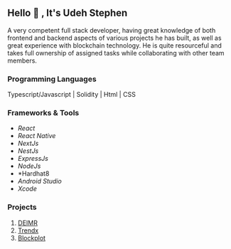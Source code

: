 ## Hello 👋 , It's Udeh Stephen

A very competent full stack developer, having great knowledge of both frontend and backend aspects of various projects he has built, as well as great experience with blockchain technology.
He is quite resourceful and takes full ownership of assigned tasks while collaborating with other team members.

### Programming Languages
Typescript/Javascript | Solidity | Html | CSS

### Frameworks & Tools
- *React*
- *React Native*
- *NextJs*
- *NestJs*
- *ExpressJs*
- *NodeJs*
- *Hardhat8
- *Android Studio*
- *Xcode*

### Projects
1. [DEIMR](https://deimr.com)
2. [Trendx](https:///trendx.app)
3. [Blockplot](https://blockplot.org)
